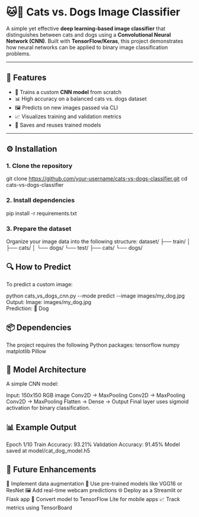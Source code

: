 # 🐱🐶 Cats vs. Dogs Image Classifier

A simple yet effective **deep learning-based image classifier** that distinguishes between cats and dogs using a **Convolutional Neural Network (CNN)**. Built with **TensorFlow/Keras**, this project demonstrates how neural networks can be applied to binary image classification problems.

---

## 🚀 Features

- 🧠 Trains a custom **CNN model** from scratch  
- 📊 High accuracy on a balanced cats vs. dogs dataset  
- 🖼️ Predicts on new images passed via CLI  
- 📈 Visualizes training and validation metrics  
- 💾 Saves and reuses trained models  
---

## ⚙️ Installation

### 1. Clone the repository

git clone https://github.com/your-username/cats-vs-dogs-classifier.git
cd cats-vs-dogs-classifier
### 2. Install dependencies
pip install -r requirements.txt
### 3. Prepare the dataset
Organize your image data into the following structure:
dataset/
├── train/
│   ├── cats/
│   └── dogs/
└── test/
    ├── cats/
    └── dogs/

## 🔍 How to Predict
To predict a custom image:

python cats_vs_dogs_cnn.py --mode predict --image images/my_dog.jpg
Output:
Image: images/my_dog.jpg  
Prediction: 🐶 Dog

## 📦 Dependencies
The project requires the following Python packages:
tensorflow
numpy
matplotlib
Pillow

## 🧠 Model Architecture
A simple CNN model:

Input: 150x150 RGB image
Conv2D → MaxPooling
Conv2D → MaxPooling
Conv2D → MaxPooling
Flatten → Dense → Output
Final layer uses sigmoid activation for binary classification.

## 📊 Example Output
Epoch 1/10
Train Accuracy: 93.21%
Validation Accuracy: 91.45%
Model saved at model/cat_dog_model.h5

## 🔮 Future Enhancements
🔁 Implement data augmentation
🧠 Use pre-trained models like VGG16 or ResNet
🖼️ Add real-time webcam predictions
🌐 Deploy as a Streamlit or Flask app
📱 Convert model to TensorFlow Lite for mobile apps
📈 Track metrics using TensorBoard

